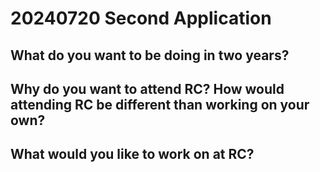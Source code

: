 # 20240720 Second Application

## What do you want to be doing in two years?

## Why do you want to attend RC? How would attending RC be different than working on your own?

## What would you like to work on at RC?
